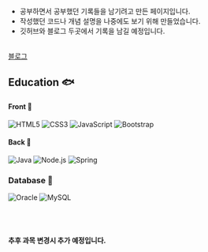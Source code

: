 <br>

- 공부하면서 공부했던 기록들을 남기려고 만든 페이지입니다.
- 작성했던 코드나 개념 설명을 나중에도 보기 위해 만들었습니다.
- 깃허브와 블로그 두곳에서 기록을 남길 예정입니다.

<br>
<a href='https://gi-dor.tistory.com/' target='_blank'>블로그</a>
<br>

## Education :fish:

#### Front :whale2:

![HTML5](https://img.shields.io/badge/HTML5-E34F26?style=for-the-badge&logo=html5&logoColor=white)
![CSS3](https://img.shields.io/badge/CSS3-1572B6?style=for-the-badge&logo=css3&logoColor=white)
![JavaScript](https://img.shields.io/badge/JavaScript-F7DF1E?style=for-the-badge&logo=JavaScript&logoColor=white)
![Bootstrap](https://img.shields.io/badge/Bootstrap-563D7C?style=for-the-badge&logo=bootstrap&logoColor=white)

#### Back :whale:

![Java](https://img.shields.io/badge/Java-ED8B00?style=for-the-badge&logo=openjdk&logoColor=white)
![Node.js](https://img.shields.io/badge/Node.js-43853D?style=for-the-badge&logo=node.js&logoColor=white)
![Spring](https://img.shields.io/badge/Spring-6DB33F?style=for-the-badge&logo=spring&logoColor=white)

### Database :dolphin:

![Oracle](https://img.shields.io/badge/Oracle-F80000?style=for-the-badge&logo=Oracle&logoColor=white)
![MySQL](https://img.shields.io/badge/MySQL-00000F?style=for-the-badge&logo=mysql&logoColor=white)


<br>
<br>

#### 추후 과목 변경시 추가 예정입니다.
